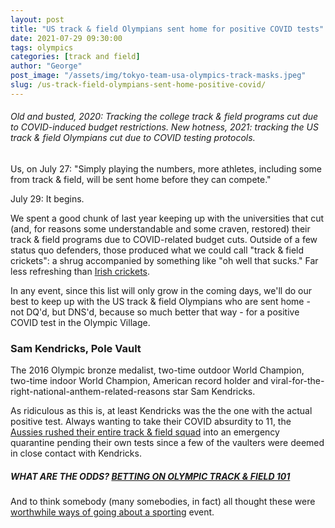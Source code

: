 ```yaml
---
layout: post
title: "US track & field Olympians sent home for positive COVID tests"
date: 2021-07-29 09:30:00
tags: olympics
categories: [track and field]
author: "George"
post_image: "/assets/img/tokyo-team-usa-olympics-track-masks.jpeg"
slug: /us-track-field-olympians-sent-home-positive-covid/
---
```

<h6>Old and busted, 2020: Tracking the college track & field programs cut due to COVID-induced budget restrictions. New hotness, 2021: tracking the US track & field Olympians cut due to COVID testing protocols.</h6>

Us, on July 27: "Simply playing the numbers, more athletes, including some from track & field, will be sent home before they can compete."

July 29: It begins.

We spent a good chunk of last year keeping up with the universities that cut (and, for reasons some understandable and some craven, restored) their track & field programs due to COVID-related budget cuts. Outside of a few status quo defenders, those produced what we could call "track & field crickets": a shrug accompanied by something like "oh well that sucks." Far less refreshing than [Irish crickets](https://podcasts.apple.com/us/podcast/victory-the-podcast/id1517406283). 

In any event, since this list will only grow in the coming days, we'll do our best to keep up with the US track & field Olympians who are sent home - not DQ'd, but DNS'd, because so much better that way - for a positive COVID test in the Olympic Village.

### Sam Kendricks, Pole Vault

The 2016 Olympic bronze medalist, two-time outdoor World Champion, two-time indoor World Champion, American record holder and viral-for-the-right-national-anthem-related-reasons star Sam Kendricks. 

As ridiculous as this is, at least Kendricks was the the one with the actual positive test. Always wanting to take their COVID absurdity to 11, the [Aussies rushed their entire track & field squad](https://www.theguardian.com/sport/2021/jul/29/olympic-athletes-fear-domino-effect-as-pole-vaulters-test-positive-for-covid) into an emergency quarantine pending their own tests since a few of the vaulters were deemed in close contact with Kendricks. 

##### WHAT ARE THE ODDS? [BETTING ON OLYMPIC TRACK & FIELD 101](https://nalathletics.com/blog/2021/07/28/olympic-track-field-sports-betting-primer)

And to think somebody (many somebodies, in fact) all thought these were [worthwhile ways of going about a sporting](https://nalathletics.com/blog/2021/07/27/covid-olympics-track-field-worth) event. 
